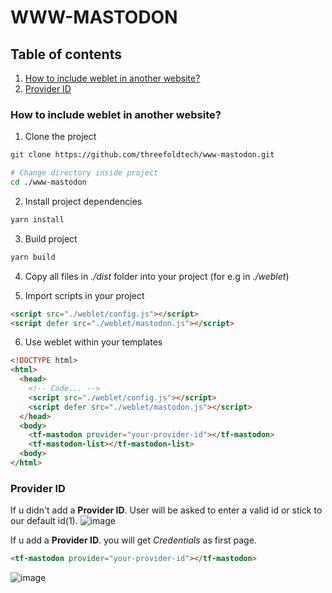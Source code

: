 # WWW-MASTODON

## Table of contents

1. [How to include weblet in another website?](#how-to-include-weblet-in-another-website)
2. [Provider ID](#provider-id)

### How to include weblet in another website?

1. Clone the project

```sh
git clone https://github.com/threefoldtech/www-mastodon.git

# Change directory inside project
cd ./www-mastodon
```

2. Install project dependencies

```sh
yarn install
```

3. Build project

```sh
yarn build
```

4. Copy all files in _./dist_ folder into your project (for e.g in _./weblet_)

5. Import scripts in your project

```html
<script src="./weblet/config.js"></script>
<script defer src="./weblet/mastodon.js"></script>
```

6. Use weblet within your templates

```html
<!DOCTYPE html>
<html>
  <head>
    <!-- Code... -->
    <script src="./weblet/config.js"></script>
    <script defer src="./weblet/mastodon.js"></script>
  </head>
  <body>
    <tf-mastodon provider="your-provider-id"></tf-mastodon>
    <tf-mastodon-list></tf-mastodon-list>
  <body>
</html>
```

### Provider ID

If u didn't add a **Provider ID**. User will be asked to enter a valid id or stick to our default id(1).
![image](https://user-images.githubusercontent.com/31689104/207612081-126a8a24-820a-420e-849a-5faa78df4227.png)

If u add a **Provider ID**. you will get _Credentials_ as first page.

```html
<tf-mastodon provider="your-provider-id"></tf-mastodon>
```
![image](https://user-images.githubusercontent.com/31689104/207612152-3069fc8c-25f5-49ed-a2a6-c0cdf37a7639.png)
